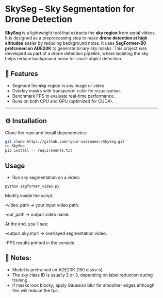 # SkySeg – Sky Segmentation for Drone Detection

**SkySeg** is a lightweight tool that extracts the **sky region** from aerial videos.  
It is designed as a preprocessing step to make **drone detection at high altitudes** easier by reducing background noise. It uses **SegFormer-B0 pretrained on ADE20K** to generate binary sky masks. This project was developed as part of a drone detection pipeline, where isolating the sky helps reduce background noise for small-object detection.

## 🚀 Features
- Segment the **sky** region in any image or video.
- Overlay masks with transparent color for visualization.
- Benchmark FPS to evaluate real-time performance.
- Runs on both CPU and GPU (optimized for CUDA).

---

## ⚙️ Installation
Clone the repo and install dependencies:
```bash
git clone https://github.com/<your-username>/SkySeg.git
cd SkySeg
pip install -r requirements.txt
```


## Usage 
- Run sky segmentation on a video:

```bash
python segformer_video.py
```

Modify inside the script:

-video_path → your input video path.

-out_path → output video name.

At the end, you’ll see:

-output_sky.mp4 → overlayed segmentation video.

-FPS results printed in the console.

## 📌 Notes:
- Model is pretrained on ADE20K (150 classes).
- The sky class ID is usually 2 or 3, depending on label reduction during training.
- If masks look blocky, apply Gaussian blur for smoother edges although this will reduce the fps.
